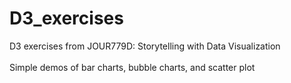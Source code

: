 # D3_exercises
D3 exercises from JOUR779D: Storytelling with Data Visualization
<br>
<br>
Simple demos of bar charts, bubble charts, and scatter plot
